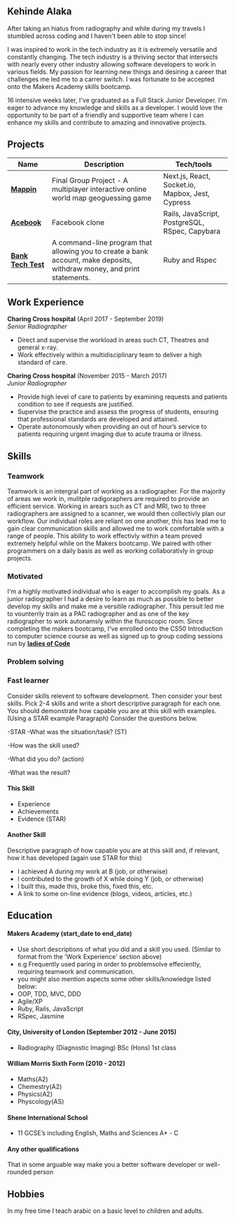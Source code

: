 ## Kehinde Alaka

After taking an hiatus from radiography and while during my travels I stumbled across coding and I haven't been able to stop since!

 I was inspired to work in the tech industry as it is extremely versatile and constantly changing. The tech industry is a thriving sector that intersects with nearly every other industry allowing software developers to work in various fields. My passion for learning new things and desiring a career that challenges me led me to a carrer switch. I was fortunate to be accepted onto the Makers Academy skills bootcamp.

16 intensive weeks later, I've graduated as a Full Stack Junior Developer. I'm eager to advance my knowledge and skills as a developer. I would love the opportunity to be part of a friendly and supportive team where I can enhance my skills and contribute to amazing and innovative projects.

## Projects

| Name                         | Description       | Tech/tools        |
| ---------------------------- | ----------------- | ----------------- |
|[**Mappin**](https://github.com/Alaka-K/world-map-game)           | Final Group Project - A multiplayer interactive online world map geoguessing game | Next.js, React, Socket.io, Mapbox, Jest, Cypress |
|[**Acebook**](https://github.com/Alaka-K/acebook-rails-template-simple) | Facebook clone | Rails, JavaScript, PostgreSQL, RSpec, Capybara              |
|[**Bank Tech Test**](https://github.com/Alaka-K/Bank_Tech_Test)  | A command-line program that allowing you to create a bank account, make deposits, withdraw money, and print statements. | Ruby and Rspec |
## Work Experience

**Charing Cross hospital** (April 2017 - September 2019)  
_Senior Radiographer_

- Direct and supervise the workload in areas such CT, Theatres and general x-ray.
- Work effectively within a multidisciplinary team to deliver a high standard of care. 

**Charing Cross hospital** (November 2015 - March 2017)  
_Junior Radiographer_

- Provide high level of care to patients by examining requests and patients condition to see if requests are justified. 
- Supervise the practice and assess the progress of students, ensuring that professional standards are  developed and attained.
- Operate autonomously when providing an out of hour’s service to patients requiring urgent imaging due to acute trauma or illness. 
## Skills
### Teamwork

Teamwork is an intergral part of working as a radiographer. For the majority of areas we work in, mulitple radigoraphers are required to provide an efficient service. Working in arears such as CT and MRI, two to three radiographers are assigned to a scanner, we would then collectivly plan our workflow. Our individual roles are reliant on one another, this has lead me to gain clear communication skills and allowed me to work comfortable with a range of people.
This ability to work effectivly within a team proved extremely helpful while on the Makers bootcamp. We paired with other programmers on a daily basis as well as working collaborativly in group projects.

### Motivated

I'm a highly motivated individual who is eager to accomplish my goals. As a junior radiographer I had a desire to learn as much as possible to better develop my skills and make me a versitile radiographer. This persuit led me to vounterrly train as a PAC radiographer and as one of the key radiographer to work autonamsly within the fluroscopic room.
Since completing the makers bootcamp, I've enrolled onto the CS50 Introduction to computer science course as well as signed up to group coding sessions run by [**ladies of Code**](https://www.ladiesofcode.com/)
### Problem solving

### Fast learner

Consider skills relevent to software development. Then consider your best skills. Pick 2-4 skills and write a short descriptive paragraph for each one. You should demonstrate how capable you are at this skill with examples.
(Using a STAR example Paragraph) Consider the questions below.

-STAR
-What was the situation/task? (ST)

-How was the skill used?

-What did you do? (action)

-What was the result?


#### This Skill

- Experience
- Achievements
- Evidence (STAR)

#### Another Skill

Descriptive paragraph of how capable you are at this skill and, if relevant, how it has developed (again use STAR for this)

- I achieved A during my work at B (job, or otherwise)
- I contributed to the growth of X while doing Y (job, or otherwise)
- I built this, made this, broke this, fixed this, etc.
- A link to some on-line evidence (blogs, videos, articles, etc.)

## Education

#### Makers Academy (start_date to end_date)
- Use short descriptions of what you did and a skill you used. (Similar to format from the 'Work Experience' section above)
- e.g Frequently used paring in order to problemsolve effeciently, requiring teamwork and communication.
- you might also mention aspects some other skills/knowledge listed below: 
- OOP, TDD, MVC, DDD
- Agile/XP
- Ruby, Rails, JavaScript
- RSpec, Jasmine

#### City, University of London (September 2012 - June 2015)

- Radiography (Diagnostic Imaging) BSc (Hons) 1st class


#### William Morris Sixth Form (2010 - 2012)

- Maths(A2)
- Chemestry(A2)
- Physics(A2) 
- Physcology(AS) 

#### Shene International School

- 11 GCSE’s including English, Maths and Sciences A* - C

#### Any other qualifications

That in some arguable way make you a better software developer or well-rounded person

## Hobbies

In my free time I teach arabic on a basic level to children and adults.
